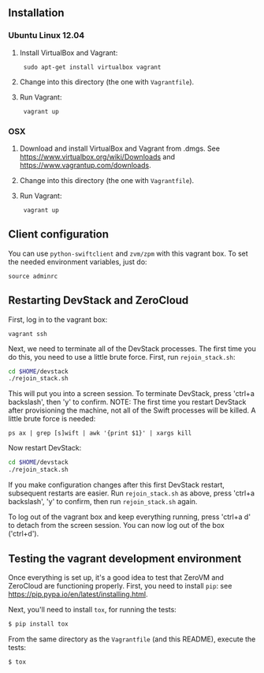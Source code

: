 ## Installation

### Ubuntu Linux 12.04

1. Install VirtualBox and Vagrant:

        sudo apt-get install virtualbox vagrant

2. Change into this directory (the one with `Vagrantfile`).

3. Run Vagrant:

        vagrant up


### OSX

1. Download and install VirtualBox and Vagrant from .dmgs. See https://www.virtualbox.org/wiki/Downloads
   and https://www.vagrantup.com/downloads.

2. Change into this directory (the one with `Vagrantfile`).

3. Run Vagrant:

        vagrant up


## Client configuration

You can use `python-swiftclient` and `zvm/zpm` with this vagrant box. To set
the needed environment variables, just do:

    source adminrc


## Restarting DevStack and ZeroCloud

First, log in to the vagrant box:

    vagrant ssh

Next, we need to terminate all of the DevStack processes. The first time you do
this, you need to use a little brute force. First, run `rejoin_stack.sh`:

```bash
cd $HOME/devstack
./rejoin_stack.sh
```

This will put you into a screen session. To terminate DevStack,
press 'ctrl+a backslash', then 'y' to confirm. NOTE: The first time you restart
DevStack after provisioning the machine, not all of the Swift processes will be
killed. A little brute force is needed:

    ps ax | grep [s]wift | awk '{print $1}' | xargs kill

Now restart DevStack:

```bash
cd $HOME/devstack
./rejoin_stack.sh
```

If you make configuration changes after this first DevStack restart, subsequent
restarts are easier. Run `rejoin_stack.sh` as above, press 'ctrl+a backslash',
'y' to confirm, then run `rejoin_stack.sh` again.

To log out of the vagrant box and keep everything running, press 'ctrl+a d' to
detach from the screen session. You can now log out of the box ('ctrl+d').

[restart]: #restarting-devstack-and-zerocloud

## Testing the vagrant development environment

Once everything is set up, it's a good idea to test that ZeroVM and ZeroCloud
are functioning properly. First, you need to install `pip`: see
https://pip.pypa.io/en/latest/installing.html.

Next, you'll need to install `tox`, for running the tests:

```bash
$ pip install tox
```

From the same directory as the `Vagrantfile` (and this README), execute the
tests:

```bash
$ tox
```
